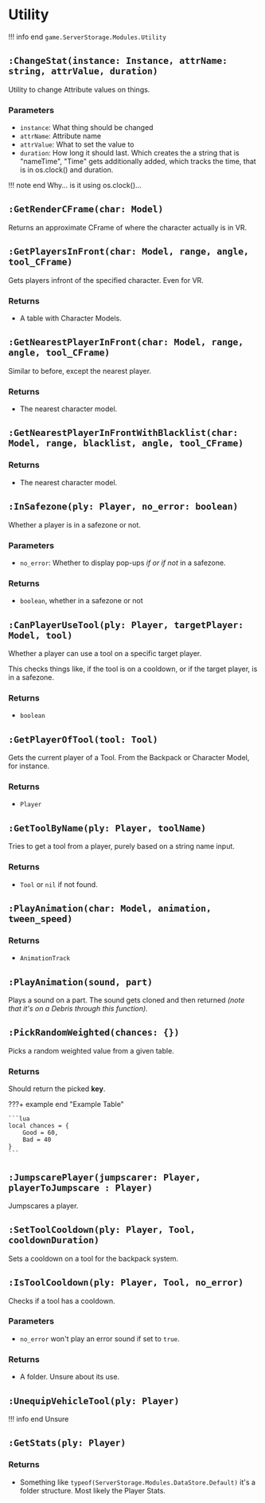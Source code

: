# Utility
!!! info end
    ``game.ServerStorage.Modules.Utility``


## `:ChangeStat(instance: Instance, attrName: string, attrValue, duration)`
Utility to change Attribute values on things.

### Parameters
* ``instance``: What thing should be changed
* ``attrName``: Attribute name
* ``attrValue``: What to set the value to
* ``duration``: How long it should last. Which creates the a string that is "nameTime", "Time" gets additionally added, which tracks the time, that is in os.clock() and duration.

!!! note end
    Why... is it using os.clock()...

## ``:GetRenderCFrame(char: Model)``
Returns an approximate CFrame of where the character actually is in VR.


## ``:GetPlayersInFront(char: Model, range, angle, tool_CFrame)``
Gets players infront of the specified character. Even for VR.

### Returns
* A table with Character Models.

## ``:GetNearestPlayerInFront(char: Model, range, angle, tool_CFrame)``
Similar to before, except the nearest player.

### Returns
* The nearest character model.

## ``:GetNearestPlayerInFrontWithBlacklist(char: Model, range, blacklist, angle, tool_CFrame)``
### Returns
* The nearest character model.


## ``:InSafezone(ply: Player, no_error: boolean)``
Whether a player is in a safezone or not.

### Parameters
* ``no_error``: Whether to display pop-ups _if or if not_ in a safezone.
### Returns
* ``boolean``, whether in a safezone or not


## `:CanPlayerUseTool(ply: Player, targetPlayer: Model, tool)`
Whether a player can use a tool on a specific target player.

This checks things like, if the tool is on a cooldown, or if the target player, is in a safezone.
### Returns
* ``boolean``

## ``:GetPlayerOfTool(tool: Tool)``
Gets the current player of a Tool. From the Backpack or Character Model, for instance.
### Returns
* ``Player``


## ``:GetToolByName(ply: Player, toolName)``
Tries to get a tool from a player, purely based on a string name input.
### Returns
* ``Tool`` or ``nil`` if not found.



## ``:PlayAnimation(char: Model, animation, tween_speed)``
### Returns
* ``AnimationTrack``

## ``:PlayAnimation(sound, part)``
Plays a sound on a part. The sound gets cloned and then returned _(note that it's on a Debris through this function)_.


## `:PickRandomWeighted(chances: {})`

Picks a random weighted value from a given table.

### Returns
Should return the picked **key**.

???+ example end "Example Table"

    ```lua
    local chances = {
        Good = 60,
        Bad = 40
    }
    ```



## ``:JumpscarePlayer(jumpscarer: Player, playerToJumpscare : Player)``
Jumpscares a player.


## ``:SetToolCooldown(ply: Player, Tool, cooldownDuration)``
Sets a cooldown on a tool for the backpack system.


## ``:IsToolCooldown(ply: Player, Tool, no_error)``
Checks if a tool has a cooldown.

### Parameters
* ``no_error`` won't play an error sound if set to ``true``.

### Returns
* A folder. Unsure about its use.


## ``:UnequipVehicleTool(ply: Player)``
!!! info end
    Unsure

## ``:GetStats(ply: Player)``
### Returns
* Something like ``typeof(ServerStorage.Modules.DataStore.Default)`` it's a folder structure. Most likely the Player Stats.